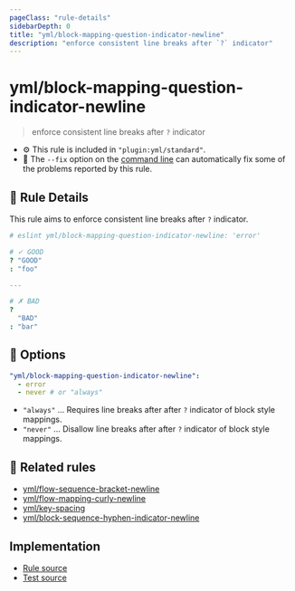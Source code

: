 ```yaml
---
pageClass: "rule-details"
sidebarDepth: 0
title: "yml/block-mapping-question-indicator-newline"
description: "enforce consistent line breaks after `?` indicator"
---
```

# yml/block-mapping-question-indicator-newline

> enforce consistent line breaks after `?` indicator

- :gear: This rule is included in `"plugin:yml/standard"`.
- :wrench: The `--fix` option on the [command line](https://eslint.org/docs/user-guide/command-line-interface#fixing-problems) can automatically fix some of the problems reported by this rule.

## :book: Rule Details

This rule aims to enforce consistent line breaks after `?` indicator.

<eslint-code-block fix>

<!-- eslint-skip -->

```yaml
# eslint yml/block-mapping-question-indicator-newline: 'error'

# ✓ GOOD
? "GOOD"
: "foo"

---

# ✗ BAD
?
  "BAD"
: "bar"
```

</eslint-code-block>

## :wrench: Options

```yaml
"yml/block-mapping-question-indicator-newline":
  - error
  - never # or "always" 
```

- `"always"` ... Requires line breaks after after `?` indicator of block style mappings.
- `"never"` ... Disallow line breaks after after `?` indicator of block style mappings.

## :couple: Related rules

- [yml/flow-sequence-bracket-newline](./flow-sequence-bracket-newline.md)
- [yml/flow-mapping-curly-newline](./flow-mapping-curly-newline.md)
- [yml/key-spacing](./key-spacing.md)
- [yml/block-sequence-hyphen-indicator-newline](./block-sequence-hyphen-indicator-newline.md)

## Implementation

- [Rule source](https://github.com/ota-meshi/eslint-plugin-yml/blob/master/src/rules/block-mapping-question-indicator-newline.ts)
- [Test source](https://github.com/ota-meshi/eslint-plugin-yml/blob/master/tests/src/rules/block-mapping-question-indicator-newline.js)
